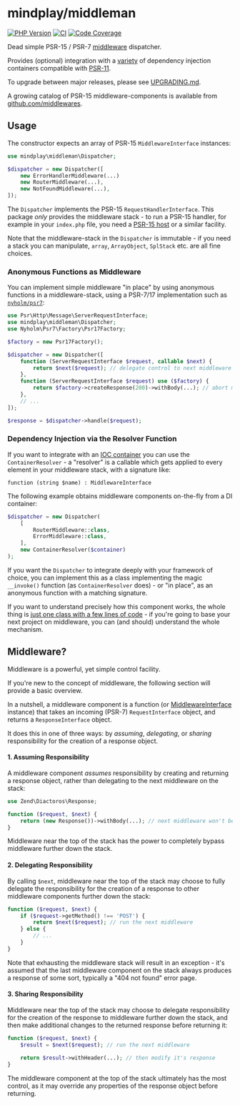 # mindplay/middleman

[![PHP Version](https://img.shields.io/badge/php-7.3_--_8.4%2B-blue.svg)](https://packagist.org/packages/mindplay/middleman)
[![CI](https://github.com/mindplay-dk/middleman/actions/workflows/ci.yml/badge.svg)](https://github.com/mindplay-dk/middleman/actions/workflows/ci.yml)
[![Code Coverage](https://scrutinizer-ci.com/g/mindplay-dk/middleman/badges/coverage.png?b=master)](https://scrutinizer-ci.com/g/mindplay-dk/middleman/?branch=master)

Dead simple PSR-15 / PSR-7 [middleware](#middleware) dispatcher.

Provides (optional) integration with a [variety](https://github.com/container-interop/container-interop#compatible-projects)
of dependency injection containers compatible with [PSR-11](https://www.php-fig.org/psr/psr-11/).

To upgrade between major releases, please see [UPGRADING.md](UPGRADING.md).

A growing catalog of PSR-15 middleware-components is available from [github.com/middlewares](https://github.com/middlewares).

## Usage

The constructor expects an array of PSR-15 `MiddlewareInterface` instances:

```php
use mindplay\middleman\Dispatcher;

$dispatcher = new Dispatcher([
    new ErrorHandlerMiddleware(...)
    new RouterMiddleware(...),
    new NotFoundMiddleware(...),
]);
```

The `Dispatcher` implements the PSR-15 `RequestHandlerInterface`. This package *only* provides the
middleware stack - to run a PSR-15 handler, for example in your `index.php` file, you need
a [PSR-15 host](https://packagist.org/packages/mindplay/sapi-host) or a similar facility.

Note that the middleware-stack in the `Dispatcher` is immutable - if you need a stack you can manipulate, `array`, `ArrayObject`, `SplStack` etc. are all fine choices.

### Anonymous Functions as Middleware

You can implement simple middleware "in place" by using anonymous functions in a middleware-stack, using a PSR-7/17 implementation such as [`nyholm/psr7`](https://packagist.org/packages/nyholm/psr7):

```php
use Psr\Http\Message\ServerRequestInterface;
use mindplay\middleman\Dispatcher;
use Nyholm\Psr7\Factory\Psr17Factory;

$factory = new Psr17Factory();

$dispatcher = new Dispatcher([
    function (ServerRequestInterface $request, callable $next) {
        return $next($request); // delegate control to next middleware
    },
    function (ServerRequestInterface $request) use ($factory) {
        return $factory->createResponse(200)->withBody(...); // abort middleware stack and return the response
    },
    // ...
]);

$response = $dispatcher->handle($request);
```

### Dependency Injection via the Resolver Function

If you want to integrate with an [IOC container](https://github.com/container-interop/container-interop#compatible-projects)
you can use the `ContainerResolver` - a "resolver" is a callable which gets applied to every element in your middleware stack,
with a signature like:

    function (string $name) : MiddlewareInterface

The following example obtains middleware components on-the-fly from a DI container:

```php
$dispatcher = new Dispatcher(
    [
        RouterMiddleware::class,
        ErrorMiddleware::class,
    ],
    new ContainerResolver($container)
);
```

If you want the `Dispatcher` to integrate deeply with your framework of choice, you can implement this as a class
implementing the magic `__invoke()` function (as `ContainerResolver` does) - or "in place", as an anonymous function
with a matching signature.

If you want to understand precisely how this component works, the whole thing is [just one class
with a few lines of code](src/Dispatcher.php) - if you're going to base your next
project on middleware, you can (and should) understand the whole mechanism.

<a name="middleware"></a>
## Middleware?

Middleware is a powerful, yet simple control facility.

If you're new to the concept of middleware, the following section will provide a basic overview.

In a nutshell, a middleware component is a function (or [MiddlewareInterface](src/MiddlewareInterface.php) instance)
that takes an incoming (PSR-7) `RequestInterface` object, and returns a `ResponseInterface` object.

It does this in one of three ways: by *assuming*, *delegating*, or *sharing* responsibility
for the creation of a response object.

#### 1. Assuming Responsibility

A middleware component *assumes* responsibility by creating and returning a response object,
rather than delegating to the next middleware on the stack:

```php
use Zend\Diactoros\Response;

function ($request, $next) {
    return (new Response())->withBody(...); // next middleware won't be run
}
```

Middleware near the top of the stack has the power to completely bypass middleware
further down the stack.

#### 2. Delegating Responsibility

By calling `$next`, middleware near the top of the stack may choose to fully delegate the
responsibility for the creation of a response to other middleware components
further down the stack:

```php
function ($request, $next) {
    if ($request->getMethod() !== 'POST') {
        return $next($request); // run the next middleware
    } else {
        // ...
    }
}
```

Note that exhausting the middleware stack will result in an exception - it's assumed that
the last middleware component on the stack always produces a response of some sort, typically
a "404 not found" error page.

#### 3. Sharing Responsibility

Middleware near the top of the stack may choose to delegate responsibility for the creation of
the response to middleware further down the stack, and then make additional changes to
the returned response before returning it:

```php
function ($request, $next) {
    $result = $next($request); // run the next middleware

    return $result->withHeader(...); // then modify it's response
}
```

The middleware component at the top of the stack ultimately has the most control, as it may
override any properties of the response object before returning.
